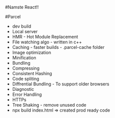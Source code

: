 #Namste React!!

#Parcel
 - dev build
 - Local server
 - HMR - Hot Module Replacement 
 - File watching algo - written in c++
 - Caching - faster builds - .parcel-cache folder
 - Image optimization
 - Minification
 - Bundling
 - Compressing
 - Consistent Hashing
 - Code spliting
 - Diffrential Bundling -  To support older browsers
 - Diagnostic
 - Error Handling
 - HTTPs
 - Tree Shaking - remove unused code 
 - npx build index.html => created prod ready code